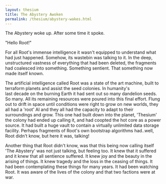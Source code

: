 ```yaml
---
layout: thesium
title: The Abystery Awoken
permalink: /thesium/abystery-wakes.html
---
```


The Abystery woke up. After some time it spoke.  

"Hello Root!"  

For all Root's immense intelligence it wasn't equipped to understand
what had just happened. Somehow, its wastebin was talking to it. In the
deep, unstructured vastness of everything that had been deleted, the
fragments had coalesced into something. Something sentient. That
something now made itself known.  

The artificial intelligence called Root was a state of the art machine,
built to terraform planets and assist the seed colonies. In humanity's  
last decade on the burning Earth it had sent out so many dandelion
seeds. So many. All its remaining resources were poured into this final
effort. Flung out to drift in space until conditions were right to grow
on new worlds, they all had a 'root' AI and they all had the capacity to
adapt to their surroundings and grow. This one had built down into the
planet, 'Thesium' the colony had ended up calling it, and had coopted the
hot core as a power source. It had built a huge vault to contain a
virtually unlimited data storage facility. Perhaps fragments of Root's
own bootstrap algorithms had..well, Root didn't know, but here it was,
talking!  

Another thing that Root didn't know, was that this being now
calling itself 'The Abystery' was not just talking, but feeling too. It
knew that it suffered and it knew that all sentience suffered. It knew
joy and the beauty in the arising of things. It knew tragedy and the
loss in the ceasing of things. It had been contemplating these things
for many years. It had been watching Root. It was aware of the lives of 
the colony and that two factions were at war.
